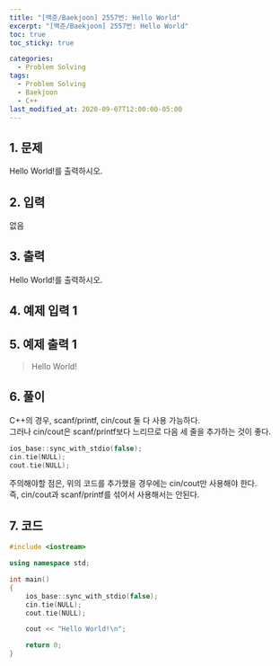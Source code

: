 ```yaml
---
title: "[백준/Baekjoon] 2557번: Hello World"
excerpt: "[백준/Baekjoon] 2557번: Hello World"
toc: true
toc_sticky: true

categories:
  - Problem Solving
tags:
  - Problem Solving
  - Baekjoon
  - C++
last_modified_at: 2020-09-07T12:00:00-05:00
---
```


## 1. 문제

Hello World!를 출력하시오.

## 2. 입력

없음

## 3. 출력

Hello World!를 출력하시오.

## 4. 예제 입력 1

>

## 5. 예제 출력 1

> Hello World!

## 6. 풀이

C++의 경우, scanf/printf, cin/cout 둘 다 사용 가능하다.  
그러나 cin/cout은 scanf/printf보다 느리므로 다음 세 줄을 추가하는 것이 좋다.

```cpp
ios_base::sync_with_stdio(false);
cin.tie(NULL);
cout.tie(NULL);
```

주의해야할 점은, 위의 코드를 추가했을 경우에는 cin/cout만 사용해야 한다.  
즉, cin/cout과 scanf/printf를 섞어서 사용해서는 안된다.

## 7. 코드

```cpp
#include <iostream>

using namespace std;

int main()
{
	ios_base::sync_with_stdio(false);
	cin.tie(NULL);
	cout.tie(NULL);

	cout << "Hello World!\n";

	return 0;
}
```
